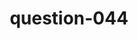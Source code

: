 ---
layout: question
title: question-044
number: 044
question: If you asked a person from Texas, what might they say is their favorite genre of music?
answer1: Country | 51
answer2: Rock | 20
answer3: Mexican/Tex-mex | 8
answer4: Rap | 7
answer5: Pop | 5
answer6: Gospel | 4
answer7: Patriotic/National anthem | 2
answer8:
answer9:
answer10:
---